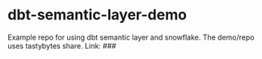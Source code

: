 # dbt-semantic-layer-demo
Example repo for using dbt semantic layer and snowflake. The demo/repo uses tastybytes share. Link: ###
